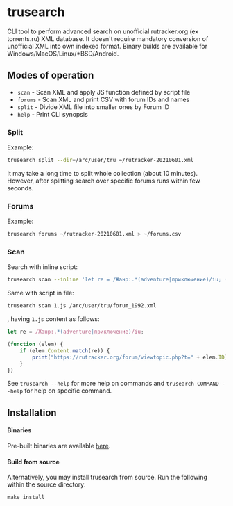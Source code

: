 # trusearch

CLI tool to perform advanced search on unofficial rutracker.org (ex torrents.ru) XML database. It doesn't require mandatory conversion of unofficial XML into own indexed format. Binary builds are available for Windows/MacOS/Linux/\*BSD/Android.

## Modes of operation

* `scan` - Scan XML and apply JS function defined by script file
* `forums` - Scan XML and print CSV with forum IDs and names
* `split` - Divide XML file into smaller ones by Forum ID
* `help` - Print CLI synopsis

### Split

Example:

```sh
trusearch split --dir=/arc/user/tru ~/rutracker-20210601.xml
```

It may take a long time to split whole collection (about 10 minutes). However, after splitting search over specific forums runs within few seconds.

### Forums

Example:

```sh
trusearch forums ~/rutracker-20210601.xml > ~/forums.csv
```

### Scan

Search with inline script:

```sh
trusearch scan --inline 'let re = /Жанр:.*(adventure|приключение)/iu; (function (elem) { if (elem.Content.match(re)) { print("https://rutracker.org/forum/viewtopic.php?t=" + elem.ID) } })' /arc/user/tru/forum_1992.xml
```

Same with script in file:

```sh
trusearch scan 1.js /arc/user/tru/forum_1992.xml
```

, having `1.js` content as follows:

```js
let re = /Жанр:.*(adventure|приключение)/iu;

(function (elem) {
	if (elem.Content.match(re)) {
		print("https://rutracker.org/forum/viewtopic.php?t=" + elem.ID)
	}
})
```

See `trusearch --help` for more help on commands and `trusearch COMMAND --help` for help on specific command.

## Installation

#### Binaries

Pre-built binaries are available [here](https://github.com/Snawoot/trusearch/releases/latest).

#### Build from source

Alternatively, you may install trusearch from source. Run the following within the source directory:

```
make install
```

